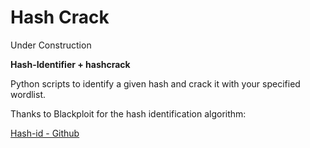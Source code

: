 # Hash Crack

Under Construction

**Hash-Identifier + hashcrack**

Python scripts to identify a given hash and crack it with your specified wordlist.

Thanks to Blackploit for the hash identification algorithm:

[Hash-id - Github](https://github.com/blackploit/hash-identifier)
